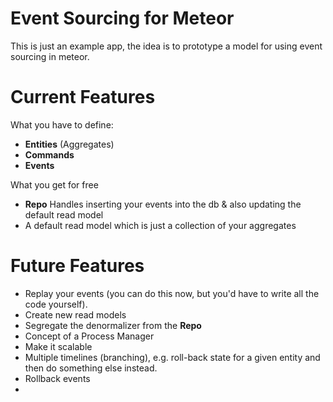 # Event Sourcing for Meteor

This is just an example app, the idea is to prototype a model for using event sourcing in meteor.

# Current Features

What you have to define:

- **Entities** (Aggregates)
- **Commands**
- **Events**

What you get for free

- **Repo** Handles inserting your events into the db & also updating the default read model
- A default read model which is just a collection of your aggregates

# Future Features

- Replay your events (you can do this now, but you'd have to write all the code yourself).
- Create new read models
- Segregate the denormalizer from the **Repo**
- Concept of a Process Manager
- Make it scalable
- Multiple timelines (branching), e.g. roll-back state for a given entity and then do something else instead.
- Rollback events
- 


